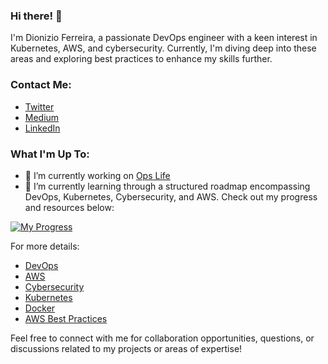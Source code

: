 ### Hi there! 👋

I'm Dionizio Ferreira, a passionate DevOps engineer with a keen interest in Kubernetes, AWS, and cybersecurity. Currently, I'm diving deep into these areas and exploring best practices to enhance my skills further.

### Contact Me:

- [Twitter](https://twitter.com/dionizioaf)
- [Medium](https://dionizioferreira.medium.com)
- [LinkedIn](https://www.linkedin.com/in/dionizioaf/)

### What I'm Up To:

- 🔭 I’m currently working on [Ops Life](https://github.com/users/Dionizioaf/projects/3?pane=info)
- 🌱 I’m currently learning through a structured roadmap encompassing DevOps, Kubernetes, Cybersecurity, and AWS. Check out my progress and resources below:

[![My Progress](https://api.roadmap.sh/v1-badge/tall/65b961b30c548122836609c0?variant=dark&roadmaps=devops%2Ckubernetes%2Ccyber-security%2Caws)](https://roadmap.sh)

For more details:
- [DevOps](https://roadmap.sh/devops?s=65b961b30c548122836609c0)
- [AWS](https://roadmap.sh/aws?s=65b961b30c548122836609c0)
- [Cybersecurity](https://roadmap.sh/cyber-security?s=65b961b30c548122836609c0)
- [Kubernetes](https://roadmap.sh/kubernetes?s=65b961b30c548122836609c0)
- [Docker](https://roadmap.sh/docker?s=65b961b30c548122836609c0)
- [AWS Best Practices](https://roadmap.sh/best-practices/aws?s=65b961b30c548122836609c0)

Feel free to connect with me for collaboration opportunities, questions, or discussions related to my projects or areas of expertise!

<!--
**Dionizioaf/Dionizioaf** is a ✨ _special_ ✨ repository because its `README.md` (this file) appears on your GitHub profile.

Here are some ideas to get you started:

- 🔭 I’m currently working on ...
- 🌱 I’m currently learning ...
- 👯 I’m looking to collaborate on ...
- 🤔 I’m looking for help with ...
- 💬 Ask me about ...
- 📫 How to reach me: ...
- 😄 Pronouns: ...
- ⚡ Fun fact: ...
-->
